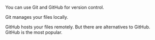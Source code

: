 You can use Git and GitHub for version control.

Git manages your files locally.

GitHub hosts your files remotely. But there are alternatives to GitHub. GitHub is the most popular.
